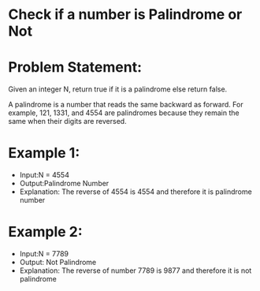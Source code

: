 # Check if a number is Palindrome or Not

# Problem Statement: 
Given an integer N, return true if it is a palindrome else return false.

A palindrome is a number that reads the same backward as forward. For example, 121, 1331, and 4554 are palindromes because they remain the same when their digits are reversed.


# Example 1:
- Input:N = 4554
- Output:Palindrome Number
- Explanation: The reverse of 4554 is 4554 and therefore it is palindrome number

# Example 2:
- Input:N = 7789
- Output: Not Palindrome
- Explanation: The reverse of number 7789 is 9877 and therefore it is not palindrome
